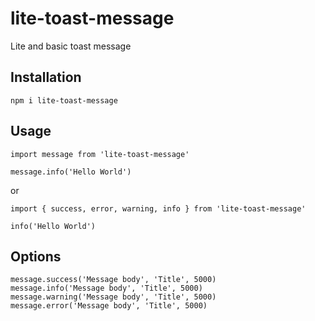 # lite-toast-message

Lite and basic toast message

## Installation

`npm i lite-toast-message`

## Usage

```
import message from 'lite-toast-message'

message.info('Hello World')
```

or

```
import { success, error, warning, info } from 'lite-toast-message'

info('Hello World')
```

## Options

```
message.success('Message body', 'Title', 5000)
message.info('Message body', 'Title', 5000)
message.warning('Message body', 'Title', 5000)
message.error('Message body', 'Title', 5000)
```
